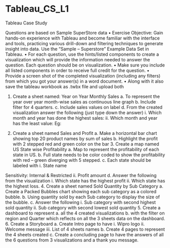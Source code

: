 # Tableau_CS_L1

Tableau Case Study 
 
Questions are based on Sample SuperStore data • Exercise Objective: Gain hands-on experience with Tableau and become familiar with the interface and tools, practicing various drill-down and filtering techniques to generate insight into data. Use the “Sample – Superstore” Example Data Set in Tableau. • For each question, use the hints/listed components to create a visualization which will provide the information needed to answer the question. Each question should be on visualization. • Make sure you include all listed components in order to receive full credit for the question. • Provide a screen shot of the completed visualization (including any filters) from which you got your answer(s) in a word document. • Along with it also save the tableau workbook as .twbx file and upload both 
 
1. Create a sheet named: Year on Year Monthly Sales  a. To represent the year over year month-wise sales as continuous line graph b. Include filter for 4 quarters. c. Include sales values on label d. From the created visualization answer the following (just type down the answer) i. Which month and year has done the highest sales: ii. Which month and year has the least value: Eg:  
 
2. Create a sheet named Sales and Profit  a. Make a horizontal bar chart showing top 20 product names by sum of sales b. Highlight the profit with 2 stepped red and green color on the bar 3. Create a map named US State wise Profitability a. Map to represent the profitability of each state in US.  b. Full state needs to be color coded to show the profitability with red – green diverging with 5 stepped.  c. Each state should be labeled with  i. State name 

 
Sensitivity: Internal & Restricted 
ii. Profit amount d. Answer the following from the visualization i. Which state has the highest profit ii. Which state has the highest loss. 4. Create a sheet named Sold Quantity by Sub Category  a. Create a Packed Bubbles chart showing each sub category as a colored bubble.  b. Using quantity sold by each Sub category to display the size of the bubble.  c. Answer the following  i. Sub category with second highest sold quantity ii. Sub category with second lowest sold quantity 5. Create a dashboard to represent  a. all the 4 created visualizations  b. with the filter on region and Quarter which reflects on all the 3 sheets data on the dashboard. 6. Create a Storyboard  a. Create Intro page to have  i. Wipro logo  ii. Welcome message iii. List of 4 sheets names b. Create 4 pages to represent the 4 sheets created  c. Create a concluding page to have the answers of all the 6 questions from 3 visualizations and a thank you message.  
